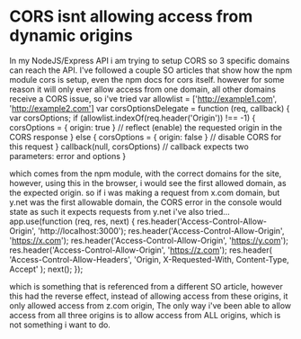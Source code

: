
# CORS isnt allowing access from dynamic origins

In my NodeJS/Express API i am trying to setup CORS so 3 specific domains can reach the API. I've followed a couple SO articles that show how the npm module cors is setup, even the npm docs for cors itself. however for some reason it will only ever allow access from one domain, all other domains receive a CORS issue,
so i've tried
var allowlist = ['http://example1.com', 'http://example2.com']
var corsOptionsDelegate = function (req, callback) {
  var corsOptions;
  if (allowlist.indexOf(req.header('Origin')) !== -1) {
    corsOptions = { origin: true } // reflect (enable) the requested origin in the CORS response
  } else {
    corsOptions = { origin: false } // disable CORS for this request
  }
  callback(null, corsOptions) // callback expects two parameters: error and options
}

which comes from the npm module, with the correct domains for the site, however, using this in the browser, i would see the first allowed domain, as the expected origin. so if i was making a request from x.com domain, but y.net was the first allowable domain, the CORS error in the console would state as such it expects requests from y.net
i've also tried...
app.use(function (req, res, next) {
  res.header('Access-Control-Allow-Origin', 'http://localhost:3000');
  res.header('Access-Control-Allow-Origin', 'https://x.com');
  res.header('Access-Control-Allow-Origin', 'https://y.com');
  res.header('Access-Control-Allow-Origin', 'https://z.com');
  res.header(
    'Access-Control-Allow-Headers',
    'Origin, X-Requested-With, Content-Type, Accept'
  );
  next();
});

which is something that is referenced from a different SO article, however this had the reverse effect, instead of allowing access from these origins, it only allowed access from z.com origin, The only way i've been able to allow access from all three origins is to allow access from ALL origins, which is not something i want to do.

        